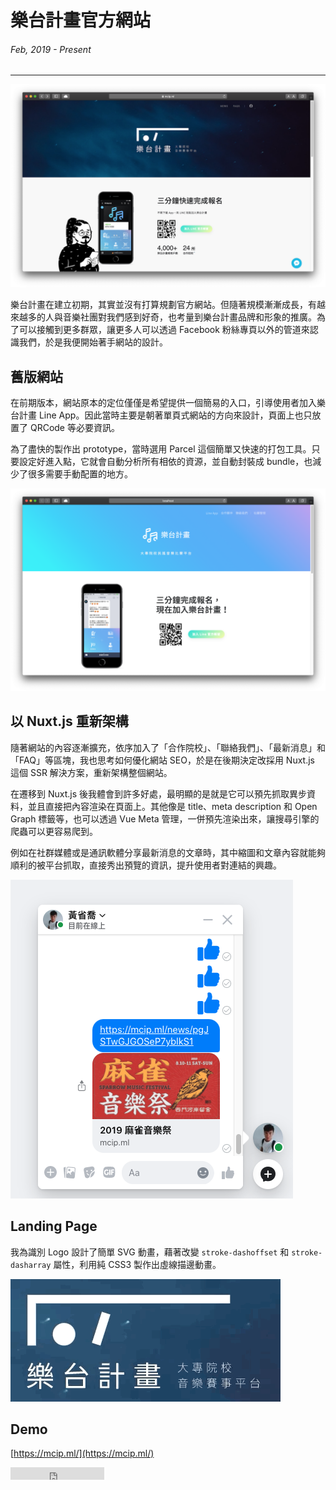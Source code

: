 # 樂台計畫官方網站
###### Feb, 2019 - Present
---

![樂台計畫官方網站](/static/img/mcip/cover.png)

<!-- 以漸層營造出清新、極簡的風格，搭配滾動動畫更顯生動活潑的官方網站。 -->

樂台計畫在建立初期，其實並沒有打算規劃官方網站。但隨著規模漸漸成長，有越來越多的人與音樂社團對我們感到好奇，也考量到樂台計畫品牌和形象的推廣。為了可以接觸到更多群眾，讓更多人可以透過 Facebook 粉絲專頁以外的管道來認識我們，於是我便開始著手網站的設計。

## 舊版網站
在前期版本，網站原本的定位僅僅是希望提供一個簡易的入口，引導使用者加入樂台計畫 Line App。因此當時主要是朝著單頁式網站的方向來設計，頁面上也只放置了 QRCode 等必要資訊。

為了盡快的製作出 prototype，當時選用 Parcel 這個簡單又快速的打包工具。只要設定好進入點，它就會自動分析所有相依的資源，並自動封裝成 bundle，也減少了很多需要手動配置的地方。

![早期網站首頁](/static/img/mcip/legacy.png)

## 以 Nuxt.js 重新架構

隨著網站的內容逐漸擴充，依序加入了「合作院校」、「聯絡我們」、「最新消息」和「FAQ」等區塊，我也思考如何優化網站 SEO，於是在後期決定改採用 Nuxt.js 這個 SSR 解決方案，重新架構整個網站。

在遷移到 Nuxt.js 後我體會到許多好處，最明顯的是就是它可以預先抓取異步資料，並且直接把內容渲染在頁面上。其他像是 title、meta description 和 Open Graph 標籤等，也可以透過 Vue Meta 管理，一併預先渲染出來，讓搜尋引擎的爬蟲可以更容易爬到。

例如在社群媒體或是通訊軟體分享最新消息的文章時，其中縮圖和文章內容就能夠順利的被平台抓取，直接秀出預覽的資訊，提升使用者對連結的興趣。

<!-- ![Facebook 分享連結預覽](/static/img/mcip/facebook-post.png) -->
![Messenger 分享連結預覽](/static/img/mcip/facebook-messenger.png)


## Landing Page
我為識別 Logo 設計了簡單 SVG 動畫，藉著改變 `stroke-dashoffset` 和 `stroke-dasharray` 屬性，利用純 CSS3 製作出虛線描邊動畫。

![Logo 動畫](/static/img/mcip/logo-animation.gif)

## Demo

[https://mcip.ml/](https://mcip.ml/)

<iframe src="https://ghbtns.com/github-btn.html?user=seanyellow&repo=mcip.ml&type=star&count=false" frameborder="0" scrolling="0" width="150" height="20" title="Star twbs/bootstrap on GitHub"></iframe>